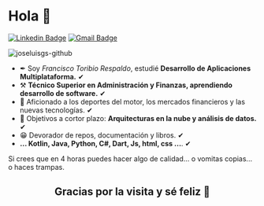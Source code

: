 <h1>Hola 👋</h1>


[![Linkedin Badge](https://img.shields.io/badge/-LinkedIn-blue?style=flat-square&logo=Linkedin&logoColor=white&link=https://kediwww.linn.com/in/francisco-toribio-respaldo/)](https://www.linkedin.com/in/francisco-toribio-respaldo/)
[![Gmail Badge](https://img.shields.io/badge/-Gmail-c14438?style=flat-square&logo=Gmail&logoColor=white&link=mailto:frantoribiorespaldo@gmail.com)](mailto:frantoribiorespaldo@gmail.com)

 <img src="https://komarev.com/ghpvc/?username=frantoribio&label=Profile%20views&color=42b983&style=flat" alt="joseluisgs-github" />



- ✒ Soy *Francisco Toribio Respaldo*, estudié **Desarrollo de Aplicaciones Multiplataforma.** ✔
- ⚒  **Técnico Superior en Administración y Finanzas, aprendiendo desarrollo de software.** ✔
- 🔭 Aficionado a los deportes del motor, los mercados financieros y las nuevas tecnologías. ✔
- 🎯 Objetivos a cortor plazo: **Arquitecturas en la nube y análisis de datos.** ✔
- 😁 Devorador de repos, documentación y libros.  ✔
- **... Kotlin, Java, Python, C#, Dart, Js, html, css ...**. ✔

Si crees que en 4 horas puedes hacer algo de calidad... o vomitas copias... o haces trampas.





   
  <h2 align="center">Gracias por la visita y sé feliz 🎵</h2>
    


 
